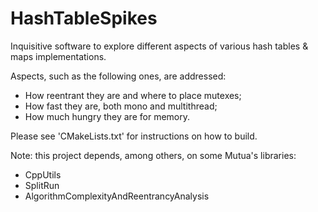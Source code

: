# HashTableSpikes
Inquisitive software to explore different aspects of various hash tables &amp; maps implementations.

Aspects, such as the following ones, are addressed:

- How reentrant they are and where to place mutexes;
- How fast they are, both mono and multithread;
- How much hungry they are for memory.

Please see 'CMakeLists.txt' for instructions on how to build.

Note: this project depends, among others, on some Mutua's libraries:

- CppUtils
- SplitRun
- AlgorithmComplexityAndReentrancyAnalysis